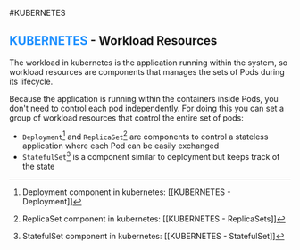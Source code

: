 #KUBERNETES 

## <span style="color:DodgerBlue;">KUBERNETES</span> - Workload Resources

The workload in kubernetes is the application running within the system, so workload resources are components that manages the sets of Pods during its lifecycle.

Because the application is running within the containers inside Pods, you don't need to control each pod independently. For doing this you can set a group of workload resources that control the entire set of pods: 

* `Deployment`[^1] and `ReplicaSet`[^2] are components to control a stateless application where each Pod can be easily exchanged
* `StatefulSet`[^3] is a component similar to deployment but keeps track of the state



[^1]: Deployment component in kubernetes: [[KUBERNETES - Deployment]]
[^2]: ReplicaSet component in kubernetes: [[KUBERNETES - ReplicaSets]]
[^3]: StatefulSet component in kubernetes: [[KUBERNETES - StatefulSet]]
[^4]: Jobs within kubernetes [[KUBERNETES - CronJob]]